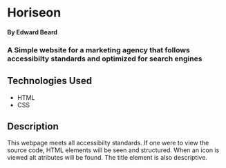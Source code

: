 # Horiseon

#### By Edward Beard

### A Simple website for a marketing agency that follows accessibilty standards and optimized for search engines

## Technologies Used

- HTML
- CSS

## Description

This webpage meets all accessibilty standards. If one were to view the source code, HTML elements will be seen and structured. When an icon is viewed alt atributes will be found. The title element is also descriptive. 
